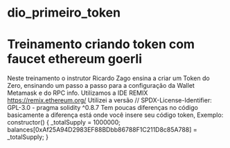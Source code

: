 # dio_primeiro_token
# Treinamento criando token com faucet ethereum goerli
Neste treinamento o instrutor Ricardo Zago ensina a criar um Token do Zero, ensinando um passo a passo para a configuração da Wallet Metamask e do RPC info.
Utilizamos a IDE REMIX https://remix.ethereum.org/
Utilizei a versão // SPDX-License-Identifier: GPL-3.0 - pragma solidity ^0.8.7
Tem poucas diferenças no código basicamente a diferença está onde você insere seu código token, 
Exemplo:
constructor() {
        _totalSupply = 1000000;
        balances[0xAf25A94D2983EF88BDbb86788F1C211D8c85A788] = _totalSupply;
    }
